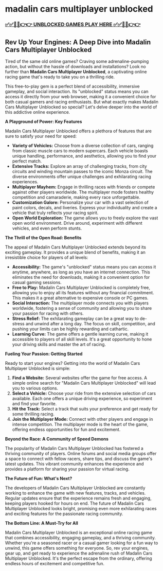 # madalin cars multiplayer unblocked

### [✅✅🔴🔴👉👉 UNBLOCKED GAMES PLAY HERE ✅✅🔴🔴👉👉](https://topstoryindia.com)

## Rev Up Your Engines: A Deep Dive into Madalin Cars Multiplayer Unblocked

Tired of the same old online games? Craving some adrenaline-pumping action, but without the hassle of downloads and installations? Look no further than **Madalin Cars Multiplayer Unblocked**, a captivating online racing game that's ready to take you on a thrilling ride. 

This free-to-play gem is a perfect blend of accessibility, immersive gameplay, and social interaction. Its "unblocked" status means you can access it directly from your web browser, making it a convenient choice for both casual gamers and racing enthusiasts. But what exactly makes Madalin Cars Multiplayer Unblocked so special? Let's delve deeper into the world of this addictive online experience.

**A Playground of Power: Key Features**

Madalin Cars Multiplayer Unblocked offers a plethora of features that are sure to satisfy your need for speed:

* **Variety of Vehicles:** Choose from a diverse collection of cars, ranging from classic muscle cars to modern supercars. Each vehicle boasts unique handling, performance, and aesthetics, allowing you to find your perfect match.
* **Extensive Tracks:** Explore an array of challenging tracks, from city circuits and winding mountain passes to the iconic Monza circuit. The diverse environments offer unique challenges and exhilarating racing experiences.
* **Multiplayer Mayhem:** Engage in thrilling races with friends or compete against other players worldwide. The multiplayer mode fosters healthy competition and camaraderie, making every race unforgettable.
* **Customization Galore:** Personalize your car with a vast selection of paint colors, decals, and liveries. Express your individuality and create a vehicle that truly reflects your racing spirit.
* **Open World Exploration:**  The game allows you to freely explore the vast open world environment. Drive around, experiment with different vehicles, and even perform stunts. 

**The Thrill of the Open Road: Benefits**

The appeal of Madalin Cars Multiplayer Unblocked extends beyond its exciting gameplay. It provides a unique blend of benefits, making it an irresistible choice for players of all levels:

* **Accessibility:**  The game's "unblocked" status means you can access it anytime, anywhere, as long as you have an internet connection. This eliminates the need for downloads, making it a convenient option for casual gaming sessions.
* **Free to Play:**  Madalin Cars Multiplayer Unblocked is completely free, allowing you to enjoy all its features without any financial commitment. This makes it a great alternative to expensive console or PC games.
* **Social Interaction:**  The multiplayer mode connects you with players worldwide, fostering a sense of community and allowing you to share your passion for racing with others. 
* **Stress Relief:**  The exhilarating gameplay can be a great way to de-stress and unwind after a long day. The focus on skill, competition, and pushing your limits can be highly rewarding and cathartic. 
* **Learning Curve:**  The game offers a gentle learning curve, making it accessible to players of all skill levels. It's a great opportunity to hone your driving skills and master the art of racing.

**Fueling Your Passion: Getting Started**

Ready to start your engines? Getting into the world of Madalin Cars Multiplayer Unblocked is simple:

1. **Find a Website:** Several websites offer the game for free access. A simple online search for "Madalin Cars Multiplayer Unblocked" will lead you to various options. 
2. **Select a Vehicle:** Choose your ride from the extensive selection of cars available. Each one offers a unique driving experience, so experiment and find your favorite.
3. **Hit the Track:** Select a track that suits your preference and get ready for some thrilling racing. 
4. **Join the Multiplayer Mode:** Connect with other players and engage in intense competition. The multiplayer mode is the heart of the game, offering endless opportunities for fun and excitement.

**Beyond the Race: A Community of Speed Demons**

The popularity of Madalin Cars Multiplayer Unblocked has fostered a thriving community of players. Online forums and social media groups offer a space to connect with fellow racers, share tips, and discuss the game's latest updates. This vibrant community enhances the experience and provides a platform for sharing your passion for virtual racing.

**The Future of Fun: What's Next?**

The developers of Madalin Cars Multiplayer Unblocked are constantly working to enhance the game with new features, tracks, and vehicles. Regular updates ensure that the experience remains fresh and engaging, keeping players hooked for hours on end.  The future of Madalin Cars Multiplayer Unblocked looks bright, promising even more exhilarating races and exciting features for the passionate racing community.

**The Bottom Line: A Must-Try for All**

Madalin Cars Multiplayer Unblocked is an exceptional online racing game that combines accessibility, engaging gameplay, and a thriving community. Whether you're a seasoned racer or a casual gamer looking for a fun way to unwind, this game offers something for everyone. So, rev your engines, gear up, and get ready to experience the adrenaline rush of Madalin Cars Multiplayer Unblocked. It's the perfect escape from the ordinary, offering endless hours of excitement and competitive fun. 
